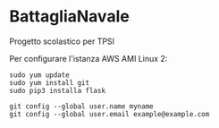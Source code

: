 # BattagliaNavale
Progetto scolastico per TPSI

Per configurare l'istanza AWS AMI Linux 2:
```
sudo yum update
sudo yum install git 
sudo pip3 installa flask

git config --global user.name myname
git config --global user.email example@example.com
```
